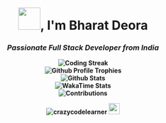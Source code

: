 <h1 align="center"><img height="50"
    src="https://ik.imagekit.io/downlaod/ezgif-7-a911bfcad1_0rwcrMZDb.webp?updatedAt=1705244365091">, I'm <b>Bharat&nbsp;Deora<b></h1>
<h3 align="center"><em>Passionate Full Stack Developer from India</em></h3>

<div align="center">
  <picture>
    <source media="(prefers-color-scheme: dark)"
      srcset="https://github-readme-streak-stats.herokuapp.com?user=crazycodelearner&theme=aura&hide_border=true&background=00000000">
    <img
      src="https://github-readme-streak-stats.herokuapp.com?user=crazycodelearner&hide_border=true&background=00000000"
      alt="Coding Streak" />
  </picture><br>
  <picture>
    <source media="(prefers-color-scheme: white)"
      srcset="https://github-profile-trophy-lovat.vercel.app/?username=crazycodelearner&margin-w=27&margin-h=21&column=2&no-bg=true&no-frame=true&rank=AAA">
    <img
      src="https://github-profile-trophy-lovat.vercel.app/?username=crazycodelearner&theme=juicyfresh&margin-w=27&margin-h=21&column=3&no-bg=true&no-frame=true&rank=AAA,AA,A"
      alt="Github Profile Trophies" />
  </picture><br>
  <picture>
    <source media="(prefers-color-scheme: dark)"
      srcset="https://github-stats-beta-six.vercel.app/api?username=crazycodelearner&show_icons=true&hide_border=true&bg_color=00000000&locale=en&text_bold=false&theme=aura&custom_title=Stats&card_width=496px">
    <img align="top"
      src="https://github-stats-beta-six.vercel.app/api?username=crazycodelearner&show_icons=true&hide_border=true&bg_color=00000000&locale=en&text_bold=false&custom_title=Stats&card_width=496px"
      alt="Github Stats" />
  </picture>
</div>

<div align="center">
  <picture>
    <source media="(prefers-color-scheme: dark)"
      srcset="https://github-stats-beta-six.vercel.app/api/wakatime?username=bharatdeora&hide_border=true&layout=compact&bg_color=00000000&theme=aura&custom_title=Time%20Invested%20in%20Coding">
    <img
      src="https://github-stats-beta-six.vercel.app/api/wakatime?username=bharatdeora&hide_border=true&layout=compact&bg_color=00000000&custom_title=Time%20Invested%20in%20Coding"
      alt="WakaTime Stats" />
  </picture>
</div>

<div align="center">
  <picture>
    <source media="(prefers-color-scheme: dark)"
      srcset="https://github-pro-stats.vercel.app/api/isocalendar?user=crazycodelearner&duration=full-year&hide_title=true&theme=aura">
    <img
      src="https://github-pro-stats.vercel.app/api/isocalendar?hide_title=true&user=crazycodelearner&duration=full-year"
      alt="Contributions" />
  </picture>
</div>

<p align="center">
  <img src="https://komarev.com/ghpvc/?username=crazycodelearner&label=Views&color=orange&base=0"
    alt="crazycodelearner" />
  <img height="25" src="https://ik.imagekit.io/downlaod/ezgif-1-06a651a87f_Jb7TnSIgqa.webp?updatedAt=1705235987492">
</p>
